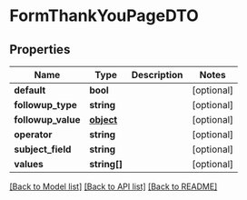 # FormThankYouPageDTO

## Properties
Name | Type | Description | Notes
------------ | ------------- | ------------- | -------------
**default** | **bool** |  | [optional] 
**followup_type** | **string** |  | [optional] 
**followup_value** | [**object**](.md) |  | [optional] 
**operator** | **string** |  | [optional] 
**subject_field** | **string** |  | [optional] 
**values** | **string[]** |  | [optional] 

[[Back to Model list]](../README.md#documentation-for-models) [[Back to API list]](../README.md#documentation-for-api-endpoints) [[Back to README]](../README.md)


